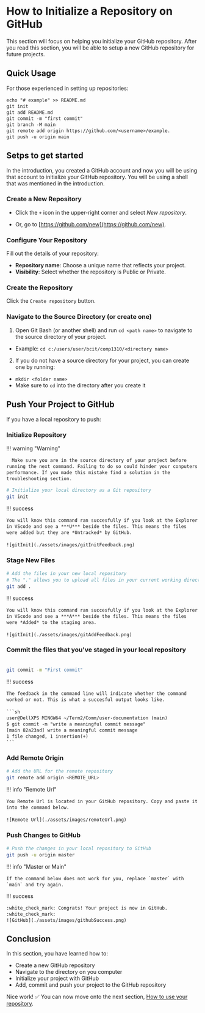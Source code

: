 # How to Initialize a Repository on GitHub

This section will focus on helping you initialize your GitHub repository. After you read this section, you will be able to setup a new GitHub repository for future projects.

## Quick Usage

For those experienced in setting up repositories:

```
echo "# example" >> README.md
git init
git add README.md
git commit -m "first commit"
git branch -M main
git remote add origin https://github.com/<username>/example.
git push -u origin main
```

## Setps to get started

In the introduction, you created a GitHub account and now you will be using that account to initialize your GitHub repository. You will be using a shell that was mentioned in the introduction.

### Create a New Repository

- Click the `+` icon in the upper-right corner and select _New repository_.

- Or, go to [https://github.com/new](https://github.com/new).

### Configure Your Repository

Fill out the details of your repository:

- **Repository name**: Choose a unique name that reflects your project.
- **Visibility**: Select whether the repository is Public or Private.

### Create the Repository

Click the `Create repository` button.

### Navigate to the Source Directory (or create one)

1. Open Git Bash (or another shell) and run `cd <path name>` to navigate to the source directory of your project.

- Example: `cd c:/users/user/bcit/comp1310/<directory name>`

2. If you do not have a source directory for your project, you can create one by running:

- `mkdir <folder name>`
- Make sure to `cd` into the directory after you create it

## Push Your Project to GitHub

If you have a local repository to push:

### Initialize Repository

!!! warning "Warning"

      Make sure you are in the source directory of your project before running the next command. Failing to do so could hinder your conputers performance. If you made this mistake find a solution in the troubleshooting section.

```sh
# Initialize your local directory as a Git repository
git init
```

!!! success

    You will know this command ran succesfully if you look at the Explorer in VScode and see a ***U*** beside the files. This means the files were added but they are *Untracked* by GitHub. 

    ![gitInit](./assets/images/gitInitFeedback.png)

### Stage New Files

```sh
# Add the files in your new local repository
# The "." allows you to upload all files in your current working directory.
git add .
```

!!! success

    You will know this command ran succesfully if you look at the Explorer in VScode and see a ***A*** beside the files. This means the files were *Added* to the staging area.

    ![gitInit](./assets/images/gitAddFeedback.png)

### Commit the files that you've staged in your local repository

```sh

git commit -m "First commit"

```

!!! success

    The feedback in the command line will indicate whether the command worked or not. This is what a succesful output looks like.

    ```sh
    user@DellXPS MINGW64 ~/Term2/Comm/user-documentation (main)
    $ git commit -m "write a meaningful commit message"
    [main 82a23ad] write a meaningful commit message
    1 file changed, 1 insertion(+)
    ```

### Add Remote Origin

```sh
# Add the URL for the remote repository
git remote add origin <REMOTE_URL>
```

!!! info "Remote Url"

    You Remote Url is located in your GitHub repository. Copy and paste it into the command below.

    ![Remote Url](./assets/images/remoteUrl.png)

### Push Changes to GitHub

```sh
# Push the changes in your local repository to GitHub
git push -u origin master
```

!!! info "Master or Main"

    If the command below does not work for you, replace `master` with `main` and try again.

!!! success

    :white_check_mark: Congrats! Your project is now in GitHub. :white_check_mark:
    ![GitHub](./assets/images/githubSuccess.png)

## Conclusion

In this section, you have learned how to:

- Create a new GitHub repository
- Navigate to the directory on you computer
- Initialize your project with GitHub
- Add, commit and push your project to the GitHub repository

Nice work! :white_check_mark: You can now move onto the next section, [How to use your repository](useRepo.md).
